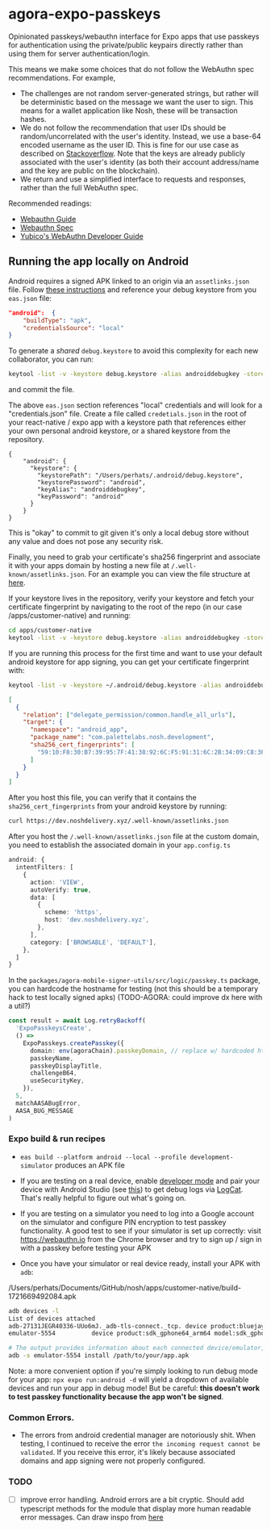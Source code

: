 # agora-expo-passkeys

Opinionated passkeys/webauthn interface for Expo apps that use passkeys for
authentication using the private/public keypairs directly rather than using them
for server authentication/login.

This means we make some choices that do not follow the WebAuthn spec
recommendations. For example,

- The challenges are not random server-generated strings, but rather will be
  deterministic based on the message we want the user to sign. This means for a
  wallet application like Nosh, these will be transaction hashes.
- We do not follow the recommendation that user IDs should be random/uncorrelated
  with the user's identity. Instead, we use a base-64 encoded username as the user
  ID. This is fine for our use case as described on [Stackoverflow](https://stackoverflow.com/a/76663224). Note that the keys are already publicly associated with the user's identity (as both their account address/name and the key are public on the blockchain).
- We return and use a simplified interface to requests and responses, rather than
  the full WebAuthn spec.

Recommended readings:

- [Webauthn Guide](https://webauthn.guide)
- [Webauthn Spec](https://w3c.github.io/webauthn/)
- [Yubico's WebAuthn Developer Guide](https://developers.yubico.com/WebAuthn/WebAuthn_Developer_Guide/)

## Running the app locally on Android

Android requires a signed APK linked to an origin via an `assetlinks.json` file. Follow [these instructions](https://coderwall.com/p/r09hoq/android-generate-release-debug-keystores) and reference your debug keystore from you `eas.json` file:

```json
"android":  {
    "buildType": "apk",
    "credentialsSource": "local"
}
```

To generate a _shared_ `debug.keystore` to avoid this complexity for each new collaborator, you can run:

```sh
keytool -list -v -keystore debug.keystore -alias androiddebugkey -storepass android
```

and commit the file.

The above `eas.json` section references "local" credentials and will look for a "credentials.json" file. Create a file called `credetials.json` in the root of your react-native / expo app with a keystore path that references either your own personal android keystore, or a shared keystore from the repository.

```
{
    "android": {
      "keystore": {
        "keystorePath": "/Users/perhats/.android/debug.keystore",
        "keystorePassword": "android",
        "keyAlias": "androiddebugkey",
        "keyPassword": "android"
      }
    }
}
```

This is "okay" to commit to git given it's only a local debug store without any value and does not pose any security risk.

Finally, you need to grab your certificate's sha256 fingerprint and associate it with your apps domain by hosting a new file at `/.well-known/assetlinks.json`. For an example you can view the file structure at [here](https://github.com/Mperhats/mperhats.github.io).

If your keystore lives in the repository, verify your keystore and fetch your certificate fingerprint by navigating to the root of the repo (in our case /apps/customer-native) and running:

```sh
cd apps/customer-native
keytool -list -v -keystore debug.keystore -alias androiddebugkey -storepass android
```

If you are running this process for the first time and want to use your default android keystore for app signing, you can get your certificate fingerprint with:

```sh
keytool -list -v -keystore ~/.android/debug.keystore -alias androiddebugkey -storepass android -keypass android
```

```json
[
  {
    "relation": ["delegate_permission/common.handle_all_urls"],
    "target": {
      "namespace": "android_app",
      "package_name": "com.palettelabs.nosh.development",
      "sha256_cert_fingerprints": [
        "59:10:F8:30:B7:39:95:7F:41:38:92:6C:F5:91:31:6C:2B:34:09:C8:3F:7D:6F:FB:4C:DF:64:11:F7:20:94:5E"
      ]
    }
  }
]
```

After you host this file, you can verify that it contains the `sha256_cert_fingerprints` from your android keystore by running:

```sh
curl https://dev.noshdelivery.xyz/.well-known/assetlinks.json
```

After you host the `/.well-known/assetlinks.json` file at the custom domain, you need to establish the associated domain in your `app.config.ts`

```ts
android: {
  intentFilters: [
    {
      action: 'VIEW',
      autoVerify: true,
      data: [
        {
          scheme: 'https',
          host: 'dev.noshdelivery.xyz',
        },
      ],
      category: ['BROWSABLE', 'DEFAULT'],
    },
  ]
}
```

In the `packages/agora-mobile-signer-utils/src/logic/passkey.ts` package, you can hardcode the hostname for testing (not this should be a temporary hack to test locally signed apks) (TODO-AGORA: could improve dx here with a util?)

```ts
const result = await Log.retryBackoff(
  'ExpoPasskeysCreate',
  () =>
    ExpoPasskeys.createPasskey({
      domain: env(agoraChain).passkeyDomain, // replace w/ hardcoded https host of /.well-known/assetlinks.json` file
      passkeyName,
      passkeyDisplayTitle,
      challengeB64,
      useSecurityKey,
    }),
  5,
  matchAASABugError,
  AASA_BUG_MESSAGE
)
```

### Expo build & run recipes

- `eas build --platform android --local --profile development-simulator` produces an APK file
- If you are testing on a real device, enable [developer mode](https://developer.android.com/studio/debug/dev-options) and pair your device with Android Studio (see [this](https://developer.android.com/studio/run/device#wireless)) to get debug logs via [LogCat](https://developer.android.com/studio/debug/logcat). That's really helpful to figure out what's going on.

- If you are testing on a simulator you need to log into a Google account on the simulator and configure PIN encryption to test passkey functionality. A good test to see if your simulator is set up correctly: visit https://webauthn.io from the Chrome browser and try to sign up / sign in with a passkey before testing your APK
- Once you have your simulator or real device ready, install your APK with `adb`:

/Users/perhats/Documents/GitHub/nosh/apps/customer-native/build-1721669492084.apk

```sh
adb devices -l
List of devices attached
adb-27131JEGR40336-UUo6mJ._adb-tls-connect._tcp. device product:bluejay model:Pixel_6a device:bluejay transport_id:3
emulator-5554          device product:sdk_gphone64_arm64 model:sdk_gphone64_arm64 device:emu64a transport_id:2

# The output provides information about each connected device/emulator, including the transport ID (transport_id). You can target the installation of the apk file by the transport id like:
adb -s emulator-5554 install /path/to/your/app.apk
```

Note: a more convenient option if you're simply looking to run debug mode for your app: `npx expo run:android -d` will yield a dropdown of available devices and run your app in debug mode! But be careful: **this doesn't work to test passkey functionality because the app won't be signed**.

### Common Errors.

- The errors from android credential manager are notoriously shit. When testing, I continued to receive the error `the incoming request cannot be validated`. If you receive this error, it's likely because associated domains and app signing were not properly configured.

### TODO

- [ ] improve error handling. Android errors are a bit cryptic. Should add typescript methods for the module that display more human readable error messages. Can draw inspo from [here](https://github.com/f-23/react-native-passkey)

